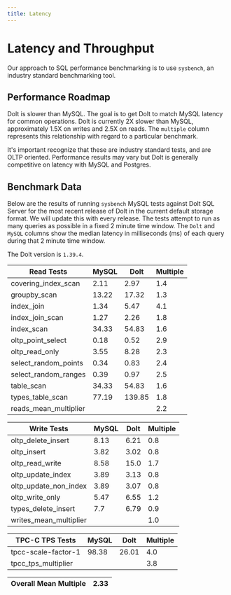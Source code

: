 ```yaml
---
title: Latency
---
```


# Latency and Throughput

Our approach to SQL performance benchmarking is to use `sysbench`, an
industry standard benchmarking tool.

## Performance Roadmap

Dolt is slower than MySQL. The goal is to get Dolt to match 
MySQL latency for common operations. Dolt is currently 2X slower 
than MySQL, approximately 1.5X on writes and 2.5X on reads. The 
`multiple` column represents this relationship with regard to a 
particular benchmark.

It's important recognize that these are industry standard tests, and
are OLTP oriented. Performance results may vary but Dolt is 
generally competitive on latency with MySQL and Postgres.

## Benchmark Data

Below are the results of running `sysbench` MySQL tests against Dolt
SQL Server for the most recent release of Dolt in the current default 
storage format. We will update this with every release. The tests 
attempt to run as many queries as possible in a fixed 2 minute time 
window. The `Dolt` and `MySQL` columns show the median latency in 
milliseconds (ms) of each query during that 2 minute time window.

The Dolt version is `1.39.4`.

<!-- START___DOLT___LATENCY_RESULTS_TABLE -->
|       Read Tests        | MySQL |  Dolt  | Multiple |
|-------------------------|-------|--------|----------|
| covering\_index\_scan   |  2.11 |   2.97 |      1.4 |
| groupby\_scan           | 13.22 |  17.32 |      1.3 |
| index\_join             |  1.34 |   5.47 |      4.1 |
| index\_join\_scan       |  1.27 |   2.26 |      1.8 |
| index\_scan             | 34.33 |  54.83 |      1.6 |
| oltp\_point\_select     |  0.18 |   0.52 |      2.9 |
| oltp\_read\_only        |  3.55 |   8.28 |      2.3 |
| select\_random\_points  |  0.34 |   0.83 |      2.4 |
| select\_random\_ranges  |  0.39 |   0.97 |      2.5 |
| table\_scan             | 34.33 |  54.83 |      1.6 |
| types\_table\_scan      | 77.19 | 139.85 |      1.8 |
| reads\_mean\_multiplier |       |        |      2.2 |

|       Write Tests        | MySQL | Dolt | Multiple |
|--------------------------|-------|------|----------|
| oltp\_delete\_insert     |  8.13 | 6.21 |      0.8 |
| oltp\_insert             |  3.82 | 3.02 |      0.8 |
| oltp\_read\_write        |  8.58 | 15.0 |      1.7 |
| oltp\_update\_index      |  3.89 | 3.13 |      0.8 |
| oltp\_update\_non\_index |  3.89 | 3.07 |      0.8 |
| oltp\_write\_only        |  5.47 | 6.55 |      1.2 |
| types\_delete\_insert    |   7.7 | 6.79 |      0.9 |
| writes\_mean\_multiplier |       |      |      1.0 |

|    TPC-C TPS Tests    | MySQL | Dolt  | Multiple |
|-----------------------|-------|-------|----------|
| tpcc-scale-factor-1   | 98.38 | 26.01 |      4.0 |
| tpcc\_tps\_multiplier |       |       |      3.8 |

| Overall Mean Multiple | 2.33 |
|-----------------------|------|
<!-- END___DOLT___LATENCY_RESULTS_TABLE -->
<br/>